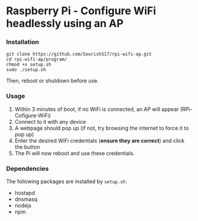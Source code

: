 # Raspberry Pi - Configure WiFi headlessly using an AP

### Installation
```
git clone https://github.com/SourishS17/rpi-wifi-ap.git
cd rpi-wifi-ap/program/
chmod +x setup.sh 
sudo ./setup.sh 
```
Then, reboot or shutdown before use.


### Usage
1) Within 3 minutes of boot, if no WiFi is connected, an AP will appear (RPi-Cofigure-WiFi)
2) Connect to it with any device
3) A webpage should pop up (if not, try browsing the internet to force it to pop up)
4) Enter the desired WiFi credentials (**ensure they are correct**) and click the button
5) The Pi will now reboot and use these credentials.


### Dependencies 
The following packages are installed by `setup.sh`:
- hostapd
- dnsmasq
- nodejs
- npm
